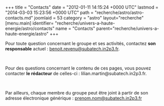 +++
title = "Contacts"
date = "2012-01-11 14:15:24 +0000 UTC"
lastmod = "2014-03-03 15:23:56 +0000 UTC"
path = "recherche/astro/astro-contacts.md"
joomlaid = 53
category = "astro"
layout="recherche"
[menu.main]
  identifier= "recherche/univers-a-haute-energie/astro/contacts"
  name = "Contacts"
  parent="recherche/univers-a-haute-energie/astro"
+++
<p>Pour toute question concernant le groupe et ses activités, contactez <strong>son responsable</strong> actuel : <a href="mailto:benoit.revenu@subatech.in2p3.fr">benoit.revenu@subatech.in2p3.fr</a>.</p>
<p> </p>
<p>Pour des questions concernant le contenu de ces pages, vous pouvez contacter <strong>le rédacteur</strong> de celles-ci : lilian.martin@subatech.in2p3.fr.</p>
<p> </p>
<p>Par ailleurs, chaque membre du groupe peut être joint à partir de son adresse électronique générique : <a href="mailto:prenom.nom@subatech.in2p3.fr">prenom.nom@subatech.in2p3.fr</a></p>